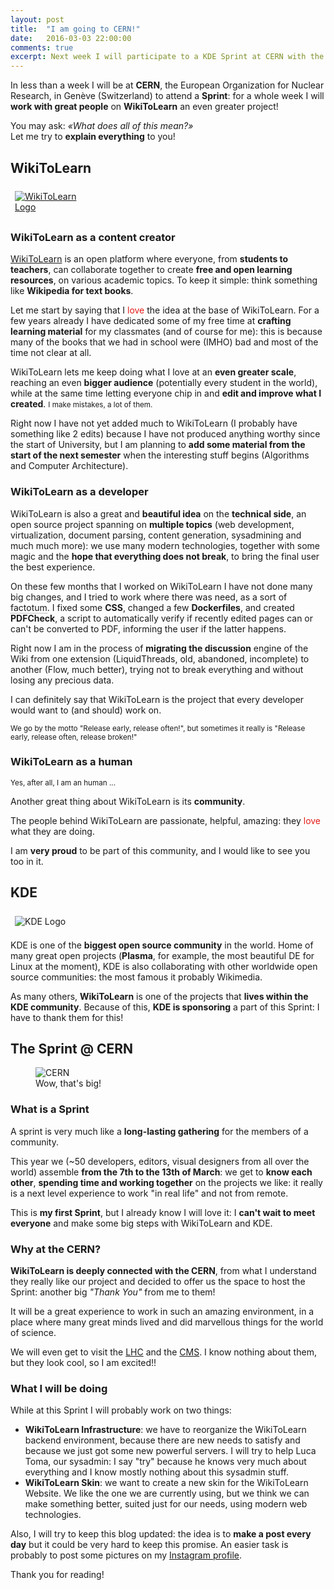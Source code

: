 ```yaml
---
layout: post
title:  "I am going to CERN!"
date:   2016-03-03 22:00:00
comments: true
excerpt: Next week I will participate to a KDE Sprint at CERN with the whole WikiToLearn team.
---
```


In less than a week I will be at **CERN**, the European Organization for Nuclear Research, in Genève (Switzerland) to attend a **Sprint**: for a whole week I will **work with great people** on **WikiToLearn** an even greater project!

You may ask: *&laquo;What does all of this mean?&raquo;* <br/> Let me try to **explain everything** to you!

## WikiToLearn
<a href="http://www.wikitolearn.org/">
<img alt="WikiToLearn Logo" style="max-width: 20%;padding:0.5em;" src="{{ site.url }}/img/going-to-cern/WikiToLearn_logo.png">
</a>

### WikiToLearn as a content creator

<a href="http://www.wikitolearn.org/">WikiToLearn</a> is an open platform where everyone, from **students to teachers**, can collaborate together to create **free and open learning resources**, on various academic topics. To keep it simple: think something like **Wikipedia for text books**.

Let me start by saying that I <span style="color:#E41B17;" class="love">love</span> the idea at the base of WikiToLearn. For a few years already I have dedicated some of my free time at **crafting learning material** for my classmates (and of course for me): this is because many of the books that we had in school were (IMHO) bad and most of the time not clear at all.

WikiToLearn lets me keep doing what I love at an **even greater scale**, reaching an even **bigger audience** (potentially every student in the world), while at the same time letting everyone chip in and **edit and improve what I created**.
<small>I make mistakes, a lot of them.</small>

Right now I have not yet added much to WikiToLearn (I probably have something like 2 edits) because I have not produced anything worthy since the start of University, but I am planning to **add some material from the start of the next semester** when the interesting stuff begins (Algorithms and Computer Architecture).


### WikiToLearn as a developer

WikiToLearn is also a great and **beautiful idea** on the **technical side**, an open source project spanning on **multiple topics** (web development, virtualization, document parsing, content generation, sysadmining and much much more): we use many modern technologies, together with some magic and the **hope that everything does not break**, to bring the final user the best experience.

On these few months that I worked on WikiToLearn I have not done many big changes, and I tried to work where there was need, as a sort of <span title="@rivasponda--" style="border-bottom: 1px dotted gray;">factotum</span>. I fixed some **CSS**, changed a few **Dockerfiles**, and created **PDFCheck**, a script to automatically verify if recently edited pages can or can't be converted to PDF, informing the user if the latter happens.

Right now I am in the process of **migrating the discussion** engine of the Wiki from one extension (LiquidThreads, old, abandoned, incomplete) to another (Flow, much better), trying not to break everything and without losing any precious data.

I can definitely say that WikiToLearn is the project that every developer would want to (and should) work on.

<small>We go by the motto "Release early, release often!", but sometimes it really is "Release early, release often, release broken!"</small>

### WikiToLearn as a human

<small>Yes, after all, I am an human ...</small>

Another great thing about WikiToLearn is its **community**.

The people behind WikiToLearn are passionate, helpful, amazing: they <span style="color:#E41B17;">love</span> what they are doing.

I am **very proud** to be part of this community, and I would like to see you too in it.

## KDE

<img alt="KDE Logo" style="max-width: 20%;padding:0.5em;" src="{{ site.url }}/img/going-to-cern/kdelogo.svg">

KDE is one of the **biggest open source community** in the world. Home of many great open projects (**Plasma**, for example, the most beautiful DE for Linux at the moment), KDE is also collaborating with other worldwide open source communities: the most famous it probably Wikimedia.

As many others, **WikiToLearn** is one of the projects that **lives within the KDE community**. Because of this, **KDE is sponsoring** a part of this Sprint: I have to thank them for this!

## The Sprint @ CERN

<figure>
    <img alt="CERN" src="{{ site.url }}/img/going-to-cern/cern.jpg">
    <figcaption>Wow, that's big!</figcaption>
</figure>

### What is a Sprint

A sprint is very much like a **long-lasting gathering** for the members of a community.

This year we (~50 developers, editors, visual designers from all over the world) assemble **from the 7th to the 13th of March**: we get to **know each other**, **spending time and working together** on the projects we like: it really is a next level experience to work "in real life" and not from remote.

This is **my first Sprint**, but I already know I will love it: I **can't wait to meet everyone** and make some big steps with WikiToLearn and KDE.

### Why at the CERN?

**WikiToLearn is deeply connected with the CERN**, from what I understand they really like our project and decided to offer us the space to host the Sprint: another big *"Thank You"* from me to them!

It will be a great experience to work in such an amazing environment, in a place where many great minds lived and did marvellous things for the world of science.

We will even get to visit the <a href="http://home.cern/topics/large-hadron-collider">LHC</a> and the <a href="http://cms.web.cern.ch/news/what-cms">CMS</a>. I know nothing about them, but they look cool, so I am excited!!

### What I will be doing

While at this Sprint I will probably work on two things:

* **WikiToLearn Infrastructure**: we have to reorganize the WikiToLearn backend environment, because there are new needs to satisfy and because we just got some new powerful servers. I will try to help Luca Toma, our sysadmin: I say "try" because he knows very much about everything and I know mostly nothing about this sysadmin stuff.
* **WikiToLearn Skin**: we want to create a new skin for the WikiToLearn Website. We like the one we are currently using, but we think we can make something better, suited just for our needs, using modern web technologies.

Also, I will try to keep this blog updated: the idea is to **make a post every day** but it could be very hard to keep this promise. An easier task is probably to post some pictures on my <a href="https://www.instagram.com/crisbal96">Instagram profile</a>.


Thank you for reading!
